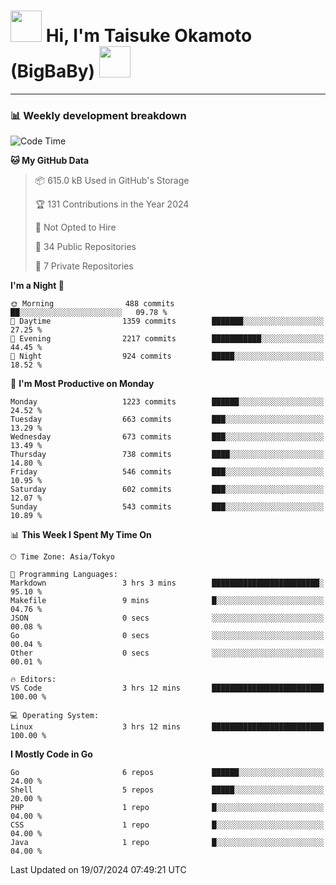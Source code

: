 <!-- Title -->
<h1>
    <img src="https://media.tenor.com/TlyRveJkgo4AAAAi/cloud-cloud-strife.gif" width="50"/> 
    Hi, I'm Taisuke Okamoto (BigBaBy) 
    <img src="https://media.tenor.com/TlyRveJkgo4AAAAi/cloud-cloud-strife.gif" width="50"/>
</h1>

---

<h3> 📊 Weekly development breakdown </h3>
<!-- waka-readme-stats -->

<!--START_SECTION:waka-->
![Code Time](http://img.shields.io/badge/Code%20Time-1%2C790%20hrs%2042%20mins-blue)

**🐱 My GitHub Data** 

> 📦 615.0 kB Used in GitHub's Storage 
 > 
> 🏆 131 Contributions in the Year 2024
 > 
> 🚫 Not Opted to Hire
 > 
> 📜 34 Public Repositories 
 > 
> 🔑 7 Private Repositories 
 > 
**I'm a Night 🦉** 

```text
🌞 Morning                488 commits         ██░░░░░░░░░░░░░░░░░░░░░░░   09.78 % 
🌆 Daytime                1359 commits        ███████░░░░░░░░░░░░░░░░░░   27.25 % 
🌃 Evening                2217 commits        ███████████░░░░░░░░░░░░░░   44.45 % 
🌙 Night                  924 commits         █████░░░░░░░░░░░░░░░░░░░░   18.52 % 
```
📅 **I'm Most Productive on Monday** 

```text
Monday                   1223 commits        ██████░░░░░░░░░░░░░░░░░░░   24.52 % 
Tuesday                  663 commits         ███░░░░░░░░░░░░░░░░░░░░░░   13.29 % 
Wednesday                673 commits         ███░░░░░░░░░░░░░░░░░░░░░░   13.49 % 
Thursday                 738 commits         ████░░░░░░░░░░░░░░░░░░░░░   14.80 % 
Friday                   546 commits         ███░░░░░░░░░░░░░░░░░░░░░░   10.95 % 
Saturday                 602 commits         ███░░░░░░░░░░░░░░░░░░░░░░   12.07 % 
Sunday                   543 commits         ███░░░░░░░░░░░░░░░░░░░░░░   10.89 % 
```


📊 **This Week I Spent My Time On** 

```text
🕑︎ Time Zone: Asia/Tokyo

💬 Programming Languages: 
Markdown                 3 hrs 3 mins        ████████████████████████░   95.10 % 
Makefile                 9 mins              █░░░░░░░░░░░░░░░░░░░░░░░░   04.76 % 
JSON                     0 secs              ░░░░░░░░░░░░░░░░░░░░░░░░░   00.08 % 
Go                       0 secs              ░░░░░░░░░░░░░░░░░░░░░░░░░   00.04 % 
Other                    0 secs              ░░░░░░░░░░░░░░░░░░░░░░░░░   00.01 % 

🔥 Editors: 
VS Code                  3 hrs 12 mins       █████████████████████████   100.00 % 

💻 Operating System: 
Linux                    3 hrs 12 mins       █████████████████████████   100.00 % 
```

**I Mostly Code in Go** 

```text
Go                       6 repos             ██████░░░░░░░░░░░░░░░░░░░   24.00 % 
Shell                    5 repos             █████░░░░░░░░░░░░░░░░░░░░   20.00 % 
PHP                      1 repo              █░░░░░░░░░░░░░░░░░░░░░░░░   04.00 % 
CSS                      1 repo              █░░░░░░░░░░░░░░░░░░░░░░░░   04.00 % 
Java                     1 repo              █░░░░░░░░░░░░░░░░░░░░░░░░   04.00 % 
```




 Last Updated on 19/07/2024 07:49:21 UTC
<!--END_SECTION:waka-->
